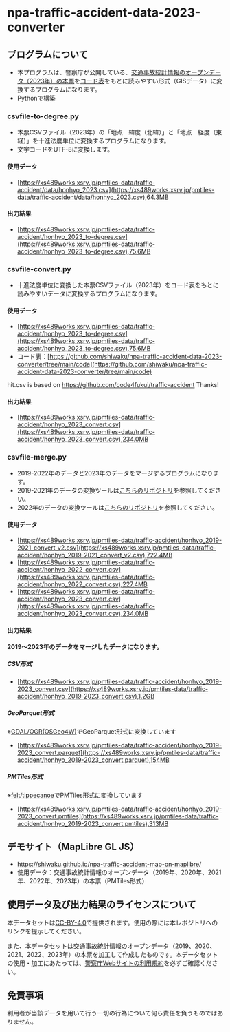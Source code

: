 # npa-traffic-accident-data-2023-converter
## プログラムについて
- 本プログラムは、警察庁が公開している、[交通事故統計情報のオープンデータ（2023年）の本票](https://www.npa.go.jp/publications/statistics/koutsuu/opendata/2023/opendata_2023.html)を[コード表](https://www.npa.go.jp/publications/statistics/koutsuu/opendata/2023/opendata_2023.html)をもとに読みやすい形式（GISデータ）に変換するプログラムになります。
- Pythonで構築

### csvfile-to-degree.py
- 本票CSVファイル（2023年）の「地点　緯度（北緯）」と「地点　経度（東経）」を十進法度単位に変換するプログラムになります。
- 文字コードをUTF-8に変換します。

#### 使用データ
- [https://xs489works.xsrv.jp/pmtiles-data/traffic-accident/data/honhyo_2023.csv](https://xs489works.xsrv.jp/pmtiles-data/traffic-accident/data/honhyo_2023.csv),64.3MB

#### 出力結果
- [https://xs489works.xsrv.jp/pmtiles-data/traffic-accident/honhyo_2023_to-degree.csv](https://xs489works.xsrv.jp/pmtiles-data/traffic-accident/honhyo_2023_to-degree.csv),75.6MB  

### csvfile-convert.py
- 十進法度単位に変換した本票CSVファイル（2023年）をコード表をもとに読みやすいデータに変換するプログラムになります。

#### 使用データ
- [https://xs489works.xsrv.jp/pmtiles-data/traffic-accident/honhyo_2023_to-degree.csv](https://xs489works.xsrv.jp/pmtiles-data/traffic-accident/honhyo_2023_to-degree.csv),75.6MB
- コード表：[https://github.com/shiwaku/npa-traffic-accident-data-2023-converter/tree/main/code](https://github.com/shiwaku/npa-traffic-accident-data-2023-converter/tree/main/code)

hit.csv is based on https://github.com/code4fukui/traffic-accident Thanks!

#### 出力結果
- [https://xs489works.xsrv.jp/pmtiles-data/traffic-accident/honhyo_2023_convert.csv](https://xs489works.xsrv.jp/pmtiles-data/traffic-accident/honhyo_2023_convert.csv),234.0MB  

### csvfile-merge.py
- 2019-2022年のデータと2023年のデータをマージするプログラムになります。
- 2019-2021年のデータの変換ツールは[こちらのリポジトリ](https://github.com/shiwaku/npa-traffic-accident-data-converter)を参照してください。
- 2022年のデータの変換ツールは[こちらのリポジトリ](https://github.com/shiwaku/npa-traffic-accident-data-2022-converter)を参照してください。

#### 使用データ
- [https://xs489works.xsrv.jp/pmtiles-data/traffic-accident/honhyo_2019-2021_convert_v2.csv](https://xs489works.xsrv.jp/pmtiles-data/traffic-accident/honhyo_2019-2021_convert_v2.csv),722.4MB  
- [https://xs489works.xsrv.jp/pmtiles-data/traffic-accident/honhyo_2022_convert.csv](https://xs489works.xsrv.jp/pmtiles-data/traffic-accident/honhyo_2022_convert.csv),227.4MB
- [https://xs489works.xsrv.jp/pmtiles-data/traffic-accident/honhyo_2023_convert.csv](https://xs489works.xsrv.jp/pmtiles-data/traffic-accident/honhyo_2023_convert.csv),234.0MB  

#### 出力結果
**2019～2023年のデータをマージしたデータになります。**
##### CSV形式
- [https://xs489works.xsrv.jp/pmtiles-data/traffic-accident/honhyo_2019-2023_convert.csv](https://xs489works.xsrv.jp/pmtiles-data/traffic-accident/honhyo_2019-2023_convert.csv),1.2GB  
##### GeoParquet形式
※[GDAL/OGR(OSGeo4W)](https://trac.osgeo.org/osgeo4w/)でGeoParquet形式に変換しています
- [https://xs489works.xsrv.jp/pmtiles-data/traffic-accident/honhyo_2019-2023_convert.parquet](https://xs489works.xsrv.jp/pmtiles-data/traffic-accident/honhyo_2019-2023_convert.parquet),154MB
##### PMTiles形式
※[felt/tippecanoe](https://github.com/felt/tippecanoe)でPMTiles形式に変換しています
- [https://xs489works.xsrv.jp/pmtiles-data/traffic-accident/honhyo_2019-2023_convert.pmtiles](https://xs489works.xsrv.jp/pmtiles-data/traffic-accident/honhyo_2019-2023_convert.pmtiles),313MB

## デモサイト（MapLibre GL JS）
- https://shiwaku.github.io/npa-traffic-accident-map-on-maplibre/
- 使用データ：交通事故統計情報のオープンデータ（2019年、2020年、2021年、2022年、2023年）の本票（PMTiles形式）

## 使用データ及び出力結果のライセンスについて
本データセットは[CC-BY-4.0](https://creativecommons.org/licenses/by/4.0/deed.ja)で提供されます。使用の際には本レポジトリへのリンクを提示してください。

また、本データセットは交通事故統計情報のオープンデータ（2019、2020、2021、2022、2023年）の本票を加工して作成したものです。本データセットの使用・加工にあたっては、[警察庁Webサイトの利用規約](https://www.npa.go.jp/rules/index.html)を必ずご確認ください。

## 免責事項
利用者が当該データを用いて行う一切の行為について何ら責任を負うものではありません。
